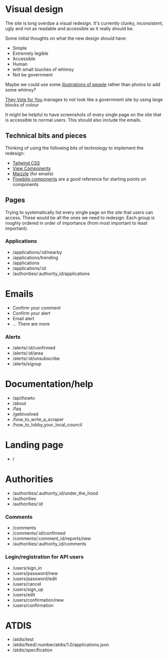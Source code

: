 # Visual design

The site is long overdue a visual redesign. It's currently clunky, inconsistent, ugly and not as readable and accessible as it really should be.

Some initial thoughts on what the new design should have:
* Simple 
* Extremely legible
* Accessible
* Human
* with small touches of whimsy
* Not be government

Maybe we could use some [illustrations of people](https://www.drawkit.com/product/team-work-illustrations) rather than photos to add some whimsy?

[They Vote for You](https://theyvoteforyou.org.au) manages to not look like a government site by using large blocks of colour

It might be helpful to have screenshots of every single page on the site that is accessible to normal users. This should also include the emails.

## Technical bits and pieces

Thinking of using the following bits of technology to implement the redesign:

* [Tailwind CSS](https://tailwindcss.com/)
* [View Components](https://viewcomponent.org/)
* [Maizzle](https://maizzle.com/) (for emails)
* [Flowbite components](https://flowbite.com/#components) are a good reference for starting points on components

## Pages

Trying to systematically list every single page on the site that users can access. These would be all the ones we need to redesign.
Each group is roughly ordered in order of importance (from most important to least important).

### Applications

* /applications/:id/nearby
* /applications/trending
* /applications
* /applications/:id
* /authorities/:authority_id/applications

# Emails

* Confirm your comment
* Confirm your alert
* Email alert
* ... There are more

### Alerts

* /alerts/:id/confirmed
* /alerts/:id/area
* /alerts/:id/unsubscribe
* /alerts/signup

# Documentation/help

* /api/howto
* /about
* /faq
* /getinvolved
* /how_to_write_a_scraper
* /how_to_lobby_your_local_council

# Landing page

* /

# Authorities

* /authorities/:authority_id/under_the_hood
* /authorities
* /authorities/:id

### Comments

* /comments
* /comments/:id/confirmed
* /comments/:comment_id/reports/new
* /authorities/:authority_id/comments

### Login/registration for API users

* /users/sign_in
* /users/password/new
* /users/password/edit
* /users/cancel
* /users/sign_up
* /users/edit
* /users/confirmation/new
* /users/confirmation

# ATDIS

* /atdis/test
* /atdis/feed/:number/atdis/1.0/applications.json
* /atdis/specification